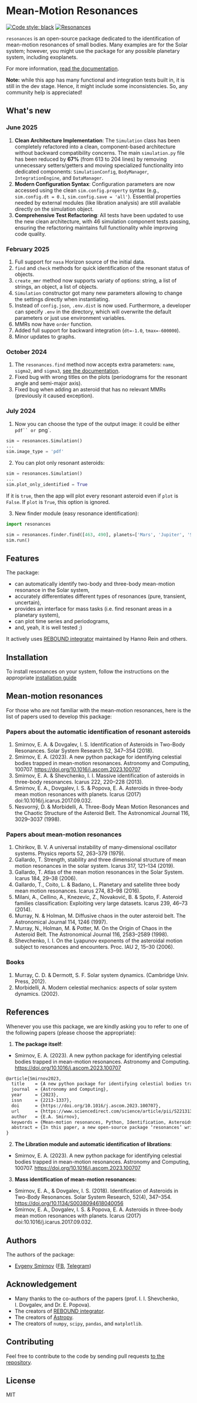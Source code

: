 # Mean-Motion Resonances

[![Code style: black](https://img.shields.io/badge/code%20style-black-000000.svg)](https://github.com/psf/black)
[![Resonances](https://github.com/smirik/resonances/actions/workflows/ci.yml/badge.svg?branch=main)](https://github.com/smirik/resonances/actions/workflows/ci.yml)

`resonances` is an open-source package dedicated to the identification of mean-motion resonances of small bodies. Many examples are for the Solar system; however, you might use the package for any possible planetary system, including exoplanets.

For more information, [read the documentation](https://smirik.github.io/resonances/).

**Note:** while this app has many functional and integration tests built in, it is still in the dev stage. Hence, it might include some inconsistencies. So, any community help is appreciated!

## What's new

### June 2025

1. **Clean Architecture Implementation**: The `Simulation` class has been completely refactored into a clean, component-based architecture without backward compatibility concerns. The main `simulation.py` file has been reduced by **67%** (from 613 to 204 lines) by removing unnecessary setters/getters and moving specialized functionality into dedicated components: `SimulationConfig`, `BodyManager`, `IntegrationEngine`, and `DataManager`.
1. **Modern Configuration Syntax**: Configuration parameters are now accessed using the clean `sim.config.property` syntax (e.g., `sim.config.dt = 0.1`, `sim.config.save = 'all'`). Essential properties needed by external modules (like libration analysis) are still available directly on the simulation object.
1. **Comprehensive Test Refactoring**: All tests have been updated to use the new clean architecture, with 46 simulation component tests passing, ensuring the refactoring maintains full functionality while improving code quality.

### February 2025

1. Full support for `nasa` Horizon source of the initial data.
1. `find` and `check` methods for quick identification of the resonant status of objects.
1. `create_mmr` method now supports variaty of options: string, a list of strings, an object, a list of objects.
1. `Simulation` constructor got many new parameters allowing to change the settings directly when instantiating.
1. Instead of `config.json`, `.env.dist` is now used. Furthermore, a developer can specify `.env` in the directory, which will overwrite the default parameters or just use environment variables.
1. MMRs now have `order` function.
1. Added full support for backward integration (`dt=-1.0`, `tmax=-600000`).
1. Minor updates to graphs.

### October 2024

1. The `resonances.find` method now accepts extra parameters: `name`, `sigma2`, and `sigma3`, [see the documentation](https://smirik.github.io/resonances/).
2. Fixed bug with wrong titles on the plots (periodograms for the resonant angle and semi-major axis).
3. Fixed bug when adding an asteroid that has no relevant MMRs (previously it caused exception).

### July 2024

1. Now you can choose the type of the output image: it could be either ` pdf`` or  `png`.

```python
sim = resonances.Simulation()
...
sim.image_type = 'pdf'
```

2. You can plot only resonant asteroids:

```python
sim = resonances.Simulation()
...
sim.plot_only_identified = True
```

If it is `true`, then the app will plot every resonant asteroid even if `plot` is `False`. If `plot` is `True`, this option is ignored.

3. New finder module (easy resonance identification):

```python
import resonances

sim = resonances.finder.find([463, 490], planets=['Mars', 'Jupiter', 'Saturn'])
sim.run()
```

## Features

The package:

- can automatically identify two-body and three-body mean-motion resonance in the Solar system,
- accurately differentiates different types of resonances (pure, transient, uncertain),
- provides an interface for mass tasks (i.e. find resonant areas in a planetary system),
- can plot time series and periodograms,
- and, yeah, it is well tested ;)

It actively uses [REBOUND integrator](https://rebound.readthedocs.io) maintained by Hanno Rein and others.

## Installation

To install resonances on your system, follow the instructions on the appropriate [installation guide](https://smirik.github.io/resonances/install/)

## Mean-motion resonances

For those who are not familiar with the mean-motion resonances, here is the list of papers used to develop this package:

### Papers about the automatic identification of resonant asteroids

1. Smirnov, E. A. & Dovgalev, I. S. Identification of Asteroids in Two-Body Resonances. Solar System Research 52, 347–354 (2018).
2. Smirnov, E. A. (2023). A new python package for identifying celestial bodies trapped in mean-motion resonances. Astronomy and Computing, 100707. https://doi.org/10.1016/j.ascom.2023.100707
3. Smirnov, E. A. & Shevchenko, I. I. Massive identification of asteroids in three-body resonances. Icarus 222, 220–228 (2013).
4. Smirnov, E. A., Dovgalev, I. S. & Popova, E. A. Asteroids in three-body mean motion resonances with planets. Icarus (2017) doi:10.1016/j.icarus.2017.09.032.
5. Nesvorný, D. & Morbidelli, A. Three-Body Mean Motion Resonances and the Chaotic Structure of the Asteroid Belt. The Astronomical Journal 116, 3029–3037 (1998).

### Papers about mean-motion resonances

1. Chirikov, B. V. A universal instability of many-dimensional oscillator systems. Physics reports 52, 263–379 (1979).
1. Gallardo, T. Strength, stability and three dimensional structure of mean motion resonances in the solar system. Icarus 317, 121–134 (2019).
1. Gallardo, T. Atlas of the mean motion resonances in the Solar System. Icarus 184, 29–38 (2006).
1. Gallardo, T., Coito, L. & Badano, L. Planetary and satellite three body mean motion resonances. Icarus 274, 83–98 (2016).
1. Milani, A., Cellino, A., Knezevic, Z., Novaković, B. & Spoto, F. Asteroid families classification: Exploiting very large datasets. Icarus 239, 46–73 (2014).
1. Murray, N. & Holman, M. Diffusive chaos in the outer asteroid belt. The Astronomical Journal 114, 1246 (1997).
1. Murray, N., Holman, M. & Potter, M. On the Origin of Chaos in the Asteroid Belt. The Astronomical Journal 116, 2583–2589 (1998).
1. Shevchenko, I. I. On the Lyapunov exponents of the asteroidal motion subject to resonances and encounters. Proc. IAU 2, 15–30 (2006).

### Books

1. Murray, C. D. & Dermott, S. F. Solar system dynamics. (Cambridge Univ. Press, 2012).
1. Morbidelli, A. Modern celestial mechanics: aspects of solar system dynamics. (2002).

## References

Whenever you use this package, we are kindly asking you to refer to one of the following papers (please choose the appropriate):

1. **The package itself**:

- Smirnov, E. A. (2023). A new python package for identifying celestial bodies trapped in mean-motion resonances. Astronomy and Computing. https://doi.org/10.1016/j.ascom.2023.100707

```tex
@article{Smirnov2023,
  title    = {A new python package for identifying celestial bodies trapped in mean-motion resonances},
  journal  = {Astronomy and Computing},
  year     = {2023},
  issn     = {2213-1337},
  doi      = {https://doi.org/10.1016/j.ascom.2023.100707},
  url      = {https://www.sciencedirect.com/science/article/pii/S2213133723000227},
  author   = {E.A. Smirnov},
  keywords = {Mean-motion resonances, Python, Identification, Asteroids},
  abstract = {In this paper, a new open-source package ‘resonances’ written in python is introduced. It allows to find, analyse, and plot two-body and three-body mean-motion eccentricity-type resonances in the Solar and other planetary systems. The package has a better accuracy of the automatic identification procedure for resonant objects compared to previous studies. Furthermore, it has built-in integrations with AstDyS and NASA JPL catalogues. The code is extensively documented and tested with automatic tests. The package is available on GitHub under MIT Licence.}
}
```

2. **The Libration module and automatic identification of librations**:

- Smirnov, E. A. (2023). A new python package for identifying celestial bodies trapped in mean-motion resonances. Astronomy and Computing, 100707. https://doi.org/10.1016/j.ascom.2023.100707

3. **Mass identification of mean-motion resonances:**

- Smirnov, E. A., & Dovgalev, I. S. (2018). Identification of Asteroids in Two-Body Resonances. Solar System Research, 52(4), 347–354. https://doi.org/10.1134/S0038094618040056
- Smirnov, E. A., Dovgalev, I. S. & Popova, E. A. Asteroids in three-body mean motion resonances with planets. Icarus (2017) doi:10.1016/j.icarus.2017.09.032.

## Authors

The authors of the package:

- [Evgeny Smirnov](https://github.com/smirik) ([FB](https://facebook.com/smirik), [Telegram](https://t.me/smirik))

## Acknowledgement

- Many thanks to the co-authors of the papers (prof. I. I. Shevchenko, I. Dovgalev, and Dr. E. Popova).
- The creators of [REBOUND integrator](https://rebound.readthedocs.io).
- The creators of [Astropy](http://astropy.org).
- The creators of `numpy`, `scipy`, `pandas`, and `matplotlib`.

## Contributing

Feel free to contribute to the code by sending pull requests [to the repository](https://github.com/smirik/resonances).

## License

MIT
